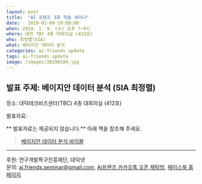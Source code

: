 ```yaml
---
layout: post
title:  "AI 프렌즈 3회 학술 세미나"
date:   2019-01-09 19:00:00
when: 2019. 1. 9. (수) 오후 7~9시
where: 대전 TBC 4층 대회의실 (412호)
who: 최정렬(SIA)
what: 베이지안 데이터 분석
categories: ai-friends update
tags: ai-friends update
image: /images/20190109.jpg
---
```



## 발표 주제: 베이지안 데이터 분석 (SIA 최정렬) 
 
  장소: 대덕테크비즈센터(TBC) 4층 대회의실 (412호)  
  
  발표자료:  

** 발표자료는 제공되지 않습니다.** 아래 책을 참조해 주세요.  
>[베이지안 데이터 분석 바이블][link1]
 
***  

후원: 연구개발특구진흥재단, 대덕넷  
문의: ai.friends.seminar@gmail.com,
[Ai프렌즈 카카오톡 오픈 채팅방][kakao_ai],
[페이스북 홈페이지][facebook_ai]

[kakao_ai]:     https://open.kakao.com/o/ggewxi2
[facebook_ai]:  https://www.facebook.com/groups/aifriend/
[link1]:        https://book.naver.com/bookdb/book_detail.nhn?bid=14342082
